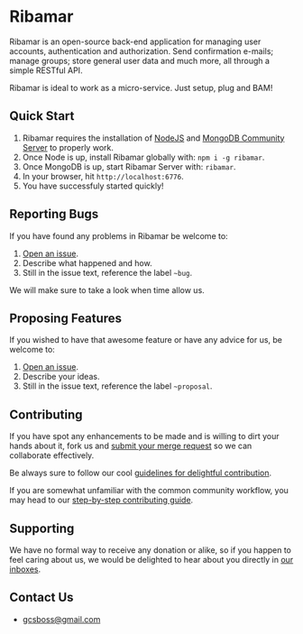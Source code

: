 # Ribamar

Ribamar is an open-source back-end application for managing user accounts, authentication and authorization. Send confirmation e-mails; manage groups; store general user data and much more, all through a simple RESTful API.

Ribamar is ideal to work as a micro-service. Just setup, plug and BAM!

## Quick Start
1. Ribamar requires the installation of [NodeJS](https://nodejs.org/en/download/current/) and [MongoDB Community Server](https://www.mongodb.com/download-center#community) to properly work.
2. Once Node is up, install Ribamar globally with: `npm i -g ribamar`.
3. Once MongoDB is up, start Ribamar Server with: `ribamar`.
4. In your browser, hit `http://localhost:6776`.
5. You have successfuly started quickly!

## Reporting Bugs
If you have found any problems in Ribamar be welcome to:

1. [Open an issue](https://gitlab.com/riba-riba/ribamar/issues/new).
2. Describe what happened and how.
3. Still in the issue text, reference the label `~bug`.

We will make sure to take a look when time allow us.

## Proposing Features
If you wished to have that awesome feature or have any advice for us, be welcome to:
1. [Open an issue](https://gitlab.com/riba-riba/ribamar/issues/new).
2. Describe your ideas.
3. Still in the issue text, reference the label `~proposal`.

## Contributing
If you have spot any enhancements to be made and is willing to dirt your hands about it, fork us and [submit your merge request](https://gitlab.com/riba-riba/ribamar/merge_requests/new) so we can collaborate effectively.

Be always sure to follow our cool [guidelines for delightful contribution](wikis/contributing#guidelines).

If you are somewhat unfamiliar with the common community workflow, you may head to our [step-by-step contributing guide](wikis/contributing#setp-by-step).

## Supporting
We have no formal way to receive any donation or alike, so if you happen to feel caring about us, we would be delighted to hear about you directly in [our inboxes](#contact-us).

## Contact Us
- gcsboss@gmail.com
